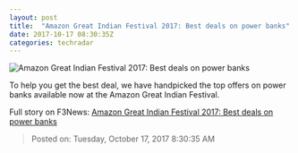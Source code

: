 ```yaml
---
layout: post
title:  "Amazon Great Indian Festival 2017: Best deals on power banks"
date: 2017-10-17 08:30:35Z
categories: techradar
---
```


![Amazon Great Indian Festival 2017: Best deals on power banks](http://cdn.mos.cms.futurecdn.net/tGRYVn2tW8PyZcAswuvkBN-1200-80.jpg)

To help you get the best deal, we have handpicked the top offers on power banks available now at the Amazon Great Indian Festival.


Full story on F3News: [Amazon Great Indian Festival 2017: Best deals on power banks](http://www.f3nws.com/n/PcjnhG)

> Posted on: Tuesday, October 17, 2017 8:30:35 AM
